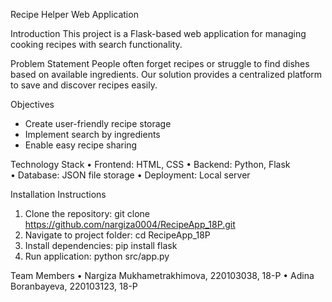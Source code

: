 Recipe Helper Web Application

Introduction
This project is a Flask-based web application for managing cooking recipes with search functionality.

Problem Statement
People often forget recipes or struggle to find dishes based on available ingredients. Our solution provides a centralized platform to save and discover recipes easily.

Objectives
- Create user-friendly recipe storage
- Implement search by ingredients
- Enable easy recipe sharing

Technology Stack
• Frontend: HTML, CSS
• Backend: Python, Flask  
• Database: JSON file storage
• Deployment: Local server

Installation Instructions
1. Clone the repository:
git clone https://github.com/nargiza0004/RecipeApp_18P.git
2. Navigate to project folder:
cd RecipeApp_18P
3. Install dependencies:
pip install flask
4. Run application:
python src/app.py

Team Members
• Nargiza Mukhametrakhimova, 220103038, 18-P
• Adina Boranbayeva, 220103123, 18-P
